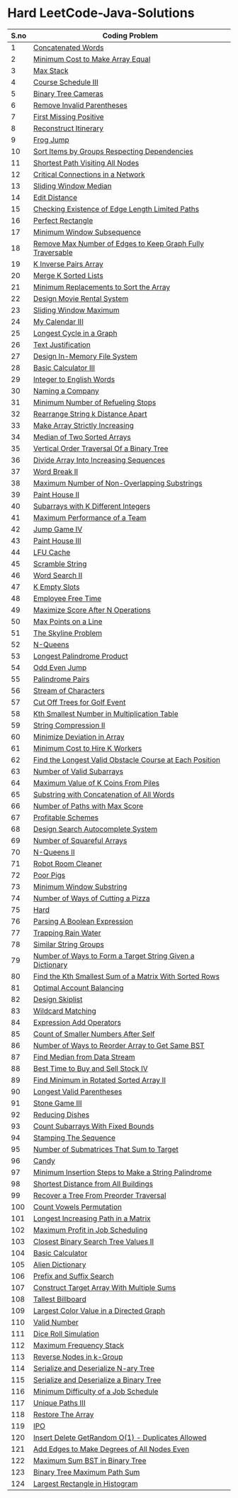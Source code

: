 # Hard LeetCode-Java-Solutions 
S.no | Coding Problem 
--- | --- 
1|[Concatenated Words](https://github.com/varunu28/LeetCode-Java-Solutions/tree/master/Hard/Concatenated%20Words.java)
2|[Minimum Cost to Make Array Equal](https://github.com/varunu28/LeetCode-Java-Solutions/tree/master/Hard/Minimum%20Cost%20to%20Make%20Array%20Equal.java)
3|[Max Stack](https://github.com/varunu28/LeetCode-Java-Solutions/tree/master/Hard/Max%20Stack.java)
4|[Course Schedule III](https://github.com/varunu28/LeetCode-Java-Solutions/tree/master/Hard/Course%20Schedule%20III.java)
5|[Binary Tree Cameras](https://github.com/varunu28/LeetCode-Java-Solutions/tree/master/Hard/Binary%20Tree%20Cameras.java)
6|[Remove Invalid Parentheses](https://github.com/varunu28/LeetCode-Java-Solutions/tree/master/Hard/Remove%20Invalid%20Parentheses.java)
7|[First Missing Positive](https://github.com/varunu28/LeetCode-Java-Solutions/tree/master/Hard/First%20Missing%20Positive.java)
8|[Reconstruct Itinerary](https://github.com/varunu28/LeetCode-Java-Solutions/tree/master/Hard/Reconstruct%20Itinerary.java)
9|[Frog Jump](https://github.com/varunu28/LeetCode-Java-Solutions/tree/master/Hard/Frog%20Jump.java)
10|[Sort Items by Groups Respecting Dependencies](https://github.com/varunu28/LeetCode-Java-Solutions/tree/master/Hard/Sort%20Items%20by%20Groups%20Respecting%20Dependencies.java)
11|[Shortest Path Visiting All Nodes](https://github.com/varunu28/LeetCode-Java-Solutions/tree/master/Hard/Shortest%20Path%20Visiting%20All%20Nodes.java)
12|[Critical Connections in a Network](https://github.com/varunu28/LeetCode-Java-Solutions/tree/master/Hard/Critical%20Connections%20in%20a%20Network.java)
13|[Sliding Window Median](https://github.com/varunu28/LeetCode-Java-Solutions/tree/master/Hard/Sliding%20Window%20Median.java)
14|[Edit Distance](https://github.com/varunu28/LeetCode-Java-Solutions/tree/master/Hard/Edit%20Distance.java)
15|[Checking Existence of Edge Length Limited Paths](https://github.com/varunu28/LeetCode-Java-Solutions/tree/master/Hard/Checking%20Existence%20of%20Edge%20Length%20Limited%20Paths.java)
16|[Perfect Rectangle](https://github.com/varunu28/LeetCode-Java-Solutions/tree/master/Hard/Perfect%20Rectangle.java)
17|[Minimum Window Subsequence](https://github.com/varunu28/LeetCode-Java-Solutions/tree/master/Hard/Minimum%20Window%20Subsequence.java)
18|[Remove Max Number of Edges to Keep Graph Fully Traversable](https://github.com/varunu28/LeetCode-Java-Solutions/tree/master/Hard/Remove%20Max%20Number%20of%20Edges%20to%20Keep%20Graph%20Fully%20Traversable.java)
19|[K Inverse Pairs Array](https://github.com/varunu28/LeetCode-Java-Solutions/tree/master/Hard/K%20Inverse%20Pairs%20Array.java)
20|[Merge K Sorted Lists](https://github.com/varunu28/LeetCode-Java-Solutions/tree/master/Hard/Merge%20K%20Sorted%20Lists.java)
21|[Minimum Replacements to Sort the Array](https://github.com/varunu28/LeetCode-Java-Solutions/tree/master/Hard/Minimum%20Replacements%20to%20Sort%20the%20Array.java)
22|[Design Movie Rental System](https://github.com/varunu28/LeetCode-Java-Solutions/tree/master/Hard/Design%20Movie%20Rental%20System.java)
23|[Sliding Window Maximum](https://github.com/varunu28/LeetCode-Java-Solutions/tree/master/Hard/Sliding%20Window%20Maximum.java)
24|[My Calendar III](https://github.com/varunu28/LeetCode-Java-Solutions/tree/master/Hard/My%20Calendar%20III.java)
25|[Longest Cycle in a Graph](https://github.com/varunu28/LeetCode-Java-Solutions/tree/master/Hard/Longest%20Cycle%20in%20a%20Graph.java)
26|[Text Justification](https://github.com/varunu28/LeetCode-Java-Solutions/tree/master/Hard/Text%20Justification.java)
27|[Design In-Memory File System](https://github.com/varunu28/LeetCode-Java-Solutions/tree/master/Hard/Design%20In-Memory%20File%20System.java)
28|[Basic Calculator III](https://github.com/varunu28/LeetCode-Java-Solutions/tree/master/Hard/Basic%20Calculator%20III.java)
29|[Integer to English Words](https://github.com/varunu28/LeetCode-Java-Solutions/tree/master/Hard/Integer%20to%20English%20Words.java)
30|[Naming a Company](https://github.com/varunu28/LeetCode-Java-Solutions/tree/master/Hard/Naming%20a%20Company.java)
31|[Minimum Number of Refueling Stops](https://github.com/varunu28/LeetCode-Java-Solutions/tree/master/Hard/Minimum%20Number%20of%20Refueling%20Stops.java)
32|[Rearrange String k Distance Apart](https://github.com/varunu28/LeetCode-Java-Solutions/tree/master/Hard/Rearrange%20String%20k%20Distance%20Apart.java)
33|[Make Array Strictly Increasing](https://github.com/varunu28/LeetCode-Java-Solutions/tree/master/Hard/Make%20Array%20Strictly%20Increasing.java)
34|[Median of Two Sorted Arrays](https://github.com/varunu28/LeetCode-Java-Solutions/tree/master/Hard/Median%20of%20Two%20Sorted%20Arrays.java)
35|[Vertical Order Traversal Of a Binary Tree](https://github.com/varunu28/LeetCode-Java-Solutions/tree/master/Hard/Vertical%20Order%20Traversal%20Of%20a%20Binary%20Tree.java)
36|[Divide Array Into Increasing Sequences](https://github.com/varunu28/LeetCode-Java-Solutions/tree/master/Hard/Divide%20Array%20Into%20Increasing%20Sequences.java)
37|[Word Break II](https://github.com/varunu28/LeetCode-Java-Solutions/tree/master/Hard/Word%20Break%20II.java)
38|[Maximum Number of Non-Overlapping Substrings](https://github.com/varunu28/LeetCode-Java-Solutions/tree/master/Hard/Maximum%20Number%20of%20Non-Overlapping%20Substrings.java)
39|[Paint House II](https://github.com/varunu28/LeetCode-Java-Solutions/tree/master/Hard/Paint%20House%20II.java)
40|[Subarrays with K Different Integers](https://github.com/varunu28/LeetCode-Java-Solutions/tree/master/Hard/Subarrays%20with%20K%20Different%20Integers.java)
41|[Maximum Performance of a Team](https://github.com/varunu28/LeetCode-Java-Solutions/tree/master/Hard/Maximum%20Performance%20of%20a%20Team.java)
42|[Jump Game IV](https://github.com/varunu28/LeetCode-Java-Solutions/tree/master/Hard/Jump%20Game%20IV.java)
43|[Paint House III](https://github.com/varunu28/LeetCode-Java-Solutions/tree/master/Hard/Paint%20House%20III.java)
44|[LFU Cache](https://github.com/varunu28/LeetCode-Java-Solutions/tree/master/Hard/LFU%20Cache.java)
45|[Scramble String](https://github.com/varunu28/LeetCode-Java-Solutions/tree/master/Hard/Scramble%20String.java)
46|[Word Search II](https://github.com/varunu28/LeetCode-Java-Solutions/tree/master/Hard/Word%20Search%20II.java)
47|[K Empty Slots](https://github.com/varunu28/LeetCode-Java-Solutions/tree/master/Hard/K%20Empty%20Slots.java)
48|[Employee Free Time](https://github.com/varunu28/LeetCode-Java-Solutions/tree/master/Hard/Employee%20Free%20Time.java)
49|[Maximize Score After N Operations](https://github.com/varunu28/LeetCode-Java-Solutions/tree/master/Hard/Maximize%20Score%20After%20N%20Operations.java)
50|[Max Points on a Line](https://github.com/varunu28/LeetCode-Java-Solutions/tree/master/Hard/Max%20Points%20on%20a%20Line.java)
51|[The Skyline Problem](https://github.com/varunu28/LeetCode-Java-Solutions/tree/master/Hard/The%20Skyline%20Problem.java)
52|[N-Queens](https://github.com/varunu28/LeetCode-Java-Solutions/tree/master/Hard/N-Queens.java)
53|[Longest Palindrome Product](https://github.com/varunu28/LeetCode-Java-Solutions/tree/master/Hard/Longest%20Palindrome%20Product.java)
54|[Odd Even Jump](https://github.com/varunu28/LeetCode-Java-Solutions/tree/master/Hard/Odd%20Even%20Jump.java)
55|[Palindrome Pairs](https://github.com/varunu28/LeetCode-Java-Solutions/tree/master/Hard/Palindrome%20Pairs.java)
56|[Stream of Characters](https://github.com/varunu28/LeetCode-Java-Solutions/tree/master/Hard/Stream%20of%20Characters.java)
57|[Cut Off Trees for Golf Event](https://github.com/varunu28/LeetCode-Java-Solutions/tree/master/Hard/Cut%20Off%20Trees%20for%20Golf%20Event.java)
58|[Kth Smallest Number in Multiplication Table](https://github.com/varunu28/LeetCode-Java-Solutions/tree/master/Hard/Kth%20Smallest%20Number%20in%20Multiplication%20Table.java)
59|[String Compression II](https://github.com/varunu28/LeetCode-Java-Solutions/tree/master/Hard/String%20Compression%20II.java)
60|[Minimize Deviation in Array](https://github.com/varunu28/LeetCode-Java-Solutions/tree/master/Hard/Minimize%20Deviation%20in%20Array.java)
61|[Minimum Cost to Hire K Workers](https://github.com/varunu28/LeetCode-Java-Solutions/tree/master/Hard/Minimum%20Cost%20to%20Hire%20K%20Workers.java)
62|[Find the Longest Valid Obstacle Course at Each Position](https://github.com/varunu28/LeetCode-Java-Solutions/tree/master/Hard/Find%20the%20Longest%20Valid%20Obstacle%20Course%20at%20Each%20Position.java)
63|[Number of Valid Subarrays](https://github.com/varunu28/LeetCode-Java-Solutions/tree/master/Hard/Number%20of%20Valid%20Subarrays.java)
64|[Maximum Value of K Coins From Piles](https://github.com/varunu28/LeetCode-Java-Solutions/tree/master/Hard/Maximum%20Value%20of%20K%20Coins%20From%20Piles.java)
65|[Substring with Concatenation of All Words](https://github.com/varunu28/LeetCode-Java-Solutions/tree/master/Hard/Substring%20with%20Concatenation%20of%20All%20Words.java)
66|[Number of Paths with Max Score](https://github.com/varunu28/LeetCode-Java-Solutions/tree/master/Hard/Number%20of%20Paths%20with%20Max%20Score.java)
67|[Profitable Schemes](https://github.com/varunu28/LeetCode-Java-Solutions/tree/master/Hard/Profitable%20Schemes.java)
68|[Design Search Autocomplete System](https://github.com/varunu28/LeetCode-Java-Solutions/tree/master/Hard/Design%20Search%20Autocomplete%20System.java)
69|[Number of Squareful Arrays](https://github.com/varunu28/LeetCode-Java-Solutions/tree/master/Hard/Number%20of%20Squareful%20Arrays.java)
70|[N-Queens II](https://github.com/varunu28/LeetCode-Java-Solutions/tree/master/Hard/N-Queens%20II.java)
71|[Robot Room Cleaner](https://github.com/varunu28/LeetCode-Java-Solutions/tree/master/Hard/Robot%20Room%20Cleaner.java)
72|[Poor Pigs](https://github.com/varunu28/LeetCode-Java-Solutions/tree/master/Hard/Poor%20Pigs.java)
73|[Minimum Window Substring](https://github.com/varunu28/LeetCode-Java-Solutions/tree/master/Hard/Minimum%20Window%20Substring.java)
74|[Number of Ways of Cutting a Pizza](https://github.com/varunu28/LeetCode-Java-Solutions/tree/master/Hard/Number%20of%20Ways%20of%20Cutting%20a%20Pizza.java)
75|[Hard](https://github.com/varunu28/LeetCode-Java-Solutions/tree/master/Hard/Hard.md)
76|[Parsing A Boolean Expression](https://github.com/varunu28/LeetCode-Java-Solutions/tree/master/Hard/Parsing%20A%20Boolean%20Expression.java)
77|[Trapping Rain Water](https://github.com/varunu28/LeetCode-Java-Solutions/tree/master/Hard/Trapping%20Rain%20Water.java)
78|[Similar String Groups](https://github.com/varunu28/LeetCode-Java-Solutions/tree/master/Hard/Similar%20String%20Groups.java)
79|[Number of Ways to Form a Target String Given a Dictionary](https://github.com/varunu28/LeetCode-Java-Solutions/tree/master/Hard/Number%20of%20Ways%20to%20Form%20a%20Target%20String%20Given%20a%20Dictionary.java)
80|[Find the Kth Smallest Sum of a Matrix With Sorted Rows](https://github.com/varunu28/LeetCode-Java-Solutions/tree/master/Hard/Find%20the%20Kth%20Smallest%20Sum%20of%20a%20Matrix%20With%20Sorted%20Rows.java)
81|[Optimal Account Balancing](https://github.com/varunu28/LeetCode-Java-Solutions/tree/master/Hard/Optimal%20Account%20Balancing.java)
82|[Design Skiplist](https://github.com/varunu28/LeetCode-Java-Solutions/tree/master/Hard/Design%20Skiplist.java)
83|[Wildcard Matching](https://github.com/varunu28/LeetCode-Java-Solutions/tree/master/Hard/Wildcard%20Matching.java)
84|[Expression Add Operators](https://github.com/varunu28/LeetCode-Java-Solutions/tree/master/Hard/Expression%20Add%20Operators.java)
85|[Count of Smaller Numbers After Self](https://github.com/varunu28/LeetCode-Java-Solutions/tree/master/Hard/Count%20of%20Smaller%20Numbers%20After%20Self.java)
86|[Number of Ways to Reorder Array to Get Same BST](https://github.com/varunu28/LeetCode-Java-Solutions/tree/master/Hard/Number%20of%20Ways%20to%20Reorder%20Array%20to%20Get%20Same%20BST.java)
87|[Find Median from Data Stream](https://github.com/varunu28/LeetCode-Java-Solutions/tree/master/Hard/Find%20Median%20from%20Data%20Stream.java)
88|[Best Time to Buy and Sell Stock IV](https://github.com/varunu28/LeetCode-Java-Solutions/tree/master/Hard/Best%20Time%20to%20Buy%20and%20Sell%20Stock%20IV.java)
89|[Find Minimum in Rotated Sorted Array II](https://github.com/varunu28/LeetCode-Java-Solutions/tree/master/Hard/Find%20Minimum%20in%20Rotated%20Sorted%20Array%20II.java)
90|[Longest Valid Parentheses](https://github.com/varunu28/LeetCode-Java-Solutions/tree/master/Hard/Longest%20Valid%20Parentheses.java)
91|[Stone Game III](https://github.com/varunu28/LeetCode-Java-Solutions/tree/master/Hard/Stone%20Game%20III.java)
92|[Reducing Dishes](https://github.com/varunu28/LeetCode-Java-Solutions/tree/master/Hard/Reducing%20Dishes.java)
93|[Count Subarrays With Fixed Bounds](https://github.com/varunu28/LeetCode-Java-Solutions/tree/master/Hard/Count%20Subarrays%20With%20Fixed%20Bounds.java)
94|[Stamping The Sequence](https://github.com/varunu28/LeetCode-Java-Solutions/tree/master/Hard/Stamping%20The%20Sequence.java)
95|[Number of Submatrices That Sum to Target](https://github.com/varunu28/LeetCode-Java-Solutions/tree/master/Hard/Number%20of%20Submatrices%20That%20Sum%20to%20Target.java)
96|[Candy](https://github.com/varunu28/LeetCode-Java-Solutions/tree/master/Hard/Candy.java)
97|[Minimum Insertion Steps to Make a String Palindrome](https://github.com/varunu28/LeetCode-Java-Solutions/tree/master/Hard/Minimum%20Insertion%20Steps%20to%20Make%20a%20String%20Palindrome.java)
98|[Shortest Distance from All Buildings](https://github.com/varunu28/LeetCode-Java-Solutions/tree/master/Hard/Shortest%20Distance%20from%20All%20Buildings.java)
99|[Recover a Tree From Preorder Traversal](https://github.com/varunu28/LeetCode-Java-Solutions/tree/master/Hard/Recover%20a%20Tree%20From%20Preorder%20Traversal.java)
100|[Count Vowels Permutation](https://github.com/varunu28/LeetCode-Java-Solutions/tree/master/Hard/Count%20Vowels%20Permutation.java)
101|[Longest Increasing Path in a Matrix](https://github.com/varunu28/LeetCode-Java-Solutions/tree/master/Hard/Longest%20Increasing%20Path%20in%20a%20Matrix.java)
102|[Maximum Profit in Job Scheduling](https://github.com/varunu28/LeetCode-Java-Solutions/tree/master/Hard/Maximum%20Profit%20in%20Job%20Scheduling.java)
103|[Closest Binary Search Tree Values II](https://github.com/varunu28/LeetCode-Java-Solutions/tree/master/Hard/Closest%20Binary%20Search%20Tree%20Values%20II.java)
104|[Basic Calculator](https://github.com/varunu28/LeetCode-Java-Solutions/tree/master/Hard/Basic%20Calculator.java)
105|[Alien Dictionary](https://github.com/varunu28/LeetCode-Java-Solutions/tree/master/Hard/Alien%20Dictionary.java)
106|[Prefix and Suffix Search](https://github.com/varunu28/LeetCode-Java-Solutions/tree/master/Hard/Prefix%20and%20Suffix%20Search.java)
107|[Construct Target Array With Multiple Sums](https://github.com/varunu28/LeetCode-Java-Solutions/tree/master/Hard/Construct%20Target%20Array%20With%20Multiple%20Sums.java)
108|[Tallest Billboard](https://github.com/varunu28/LeetCode-Java-Solutions/tree/master/Hard/Tallest%20Billboard.java)
109|[Largest Color Value in a Directed Graph](https://github.com/varunu28/LeetCode-Java-Solutions/tree/master/Hard/Largest%20Color%20Value%20in%20a%20Directed%20Graph.java)
110|[Valid Number](https://github.com/varunu28/LeetCode-Java-Solutions/tree/master/Hard/Valid%20Number.java)
111|[Dice Roll Simulation](https://github.com/varunu28/LeetCode-Java-Solutions/tree/master/Hard/Dice%20Roll%20Simulation.java)
112|[Maximum Frequency Stack](https://github.com/varunu28/LeetCode-Java-Solutions/tree/master/Hard/Maximum%20Frequency%20Stack.java)
113|[Reverse Nodes in k-Group](https://github.com/varunu28/LeetCode-Java-Solutions/tree/master/Hard/Reverse%20Nodes%20in%20k-Group.java)
114|[Serialize and Deserialize N-ary Tree](https://github.com/varunu28/LeetCode-Java-Solutions/tree/master/Hard/Serialize%20and%20Deserialize%20N-ary%20Tree.java)
115|[Serialize and Deserialize a Binary Tree](https://github.com/varunu28/LeetCode-Java-Solutions/tree/master/Hard/Serialize%20and%20Deserialize%20a%20Binary%20Tree.java)
116|[Minimum Difficulty of a Job Schedule](https://github.com/varunu28/LeetCode-Java-Solutions/tree/master/Hard/Minimum%20Difficulty%20of%20a%20Job%20Schedule.java)
117|[Unique Paths III](https://github.com/varunu28/LeetCode-Java-Solutions/tree/master/Hard/Unique%20Paths%20III.java)
118|[Restore The Array](https://github.com/varunu28/LeetCode-Java-Solutions/tree/master/Hard/Restore%20The%20Array.java)
119|[IPO](https://github.com/varunu28/LeetCode-Java-Solutions/tree/master/Hard/IPO.java)
120|[Insert Delete GetRandom O(1) - Duplicates Allowed](https://github.com/varunu28/LeetCode-Java-Solutions/tree/master/Hard/Insert%20Delete%20GetRandom%20O(1)%20-%20Duplicates%20Allowed.java)
121|[Add Edges to Make Degrees of All Nodes Even](https://github.com/varunu28/LeetCode-Java-Solutions/tree/master/Hard/Add%20Edges%20to%20Make%20Degrees%20of%20All%20Nodes%20Even.java)
122|[Maximum Sum BST in Binary Tree](https://github.com/varunu28/LeetCode-Java-Solutions/tree/master/Hard/Maximum%20Sum%20BST%20in%20Binary%20Tree.java)
123|[Binary Tree Maximum Path Sum](https://github.com/varunu28/LeetCode-Java-Solutions/tree/master/Hard/Binary%20Tree%20Maximum%20Path%20Sum.java)
124|[Largest Rectangle in Histogram](https://github.com/varunu28/LeetCode-Java-Solutions/tree/master/Hard/Largest%20Rectangle%20in%20Histogram.java)
